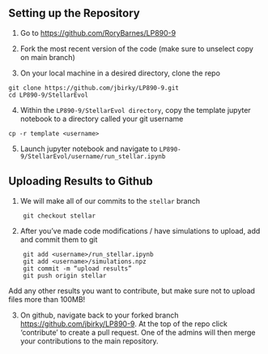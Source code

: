 ## Setting up the Repository

1. Go to https://github.com/RoryBarnes/LP890-9 

2. Fork the most recent version of the code (make sure to unselect copy on main branch)

3. On your local machine in a desired directory, clone the repo 
```
git clone https://github.com/jbirky/LP890-9.git 
cd LP890-9/StellarEvol
```

4. Within the `LP890-9/StellarEvol directory`, copy the template jupyter notebook to a directory called your git username 
```
cp -r template <username>
```

5. Launch jupyter notebook and navigate to `LP890-9/StellarEvol/username/run_stellar.ipynb`

## Uploading Results to Github

1. We will make all of our commits to the `stellar` branch
```
	git checkout stellar
```

2. After you’ve made code modifications / have simulations to upload, add and commit them to git 
```
	git add <username>/run_stellar.ipynb
	git add <username>/simulations.npz
	git commit -m “upload results”
	git push origin stellar
```
Add any other results you want to contribute, but make sure not to upload files more than 100MB! 

3. On github, navigate back to your forked branch https://github.com/jbirky/LP890-9. At the top of the repo click ‘contribute’ to create a pull request. One of the admins will then merge your contributions to the main repository.


